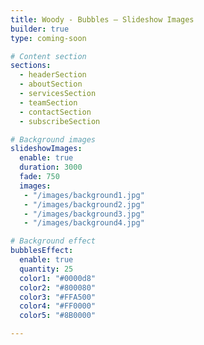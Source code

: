 ```yaml
---
title: Woody - Bubbles – Slideshow Images
builder: true
type: coming-soon

# Content section
sections:
  - headerSection
  - aboutSection
  - servicesSection
  - teamSection
  - contactSection
  - subscribeSection

# Background images
slideshowImages:
  enable: true
  duration: 3000
  fade: 750
  images:
   - "/images/background1.jpg"
   - "/images/background2.jpg"
   - "/images/background3.jpg"
   - "/images/background4.jpg"

# Background effect
bubblesEffect: 
  enable: true
  quantity: 25
  color1: "#0000d8"
  color2: "#800080"
  color3: "#FFA500"
  color4: "#FF0000"
  color5: "#8B0000"

---
```

